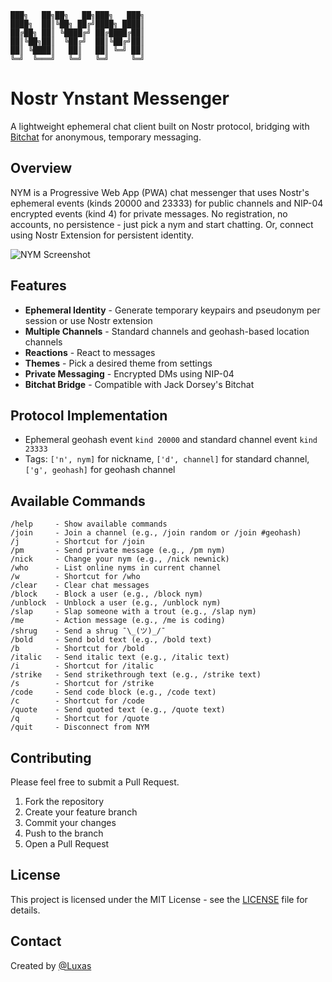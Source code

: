 ```
███╗   ██╗██╗   ██╗███╗   ███╗
████╗  ██║╚██╗ ██╔╝████╗ ████║
██╔██╗ ██║ ╚████╔╝ ██╔████╔██║
██║╚██╗██║  ╚██╔╝  ██║╚██╔╝██║
██║ ╚████║   ██║   ██║ ╚═╝ ██║
╚═╝  ╚═══╝   ╚═╝   ╚═╝     ╚═╝
```

# Nostr Ynstant Messenger

A lightweight ephemeral chat client built on Nostr protocol, bridging with [Bitchat](https://bitchat.free) for anonymous, temporary messaging.

## Overview

NYM is a Progressive Web App (PWA) chat messenger that uses Nostr's ephemeral events (kinds 20000 and 23333) for public channels and NIP-04 encrypted events (kind 4) for private messages. No registration, no accounts, no persistence - just pick a nym and start chatting. Or, connect using Nostr Extension for persistent identity.

![NYM Screenshot](https://nym.bar/images/NYM.png)

## Features

- **Ephemeral Identity** - Generate temporary keypairs and pseudonym per session or use Nostr extension
- **Multiple Channels** - Standard channels and geohash-based location channels
- **Reactions** - React to messages
- **Themes** - Pick a desired theme from settings
- **Private Messaging** - Encrypted DMs using NIP-04
- **Bitchat Bridge** - Compatible with Jack Dorsey's Bitchat

## Protocol Implementation

- Ephemeral geohash event `kind 20000` and standard channel event `kind 23333`
- Tags: `['n', nym]` for nickname, `['d', channel]` for standard channel, `['g', geohash]` for geohash channel

## Available Commands

```
/help     - Show available commands
/join     - Join a channel (e.g., /join random or /join #geohash)
/j        - Shortcut for /join
/pm       - Send private message (e.g., /pm nym)
/nick     - Change your nym (e.g., /nick newnick)
/who      - List online nyms in current channel
/w        - Shortcut for /who
/clear    - Clear chat messages
/block    - Block a user (e.g., /block nym)
/unblock  - Unblock a user (e.g., /unblock nym)
/slap     - Slap someone with a trout (e.g., /slap nym)
/me       - Action message (e.g., /me is coding)
/shrug    - Send a shrug ¯\_(ツ)_/¯
/bold     - Send bold text (e.g., /bold text)
/b        - Shortcut for /bold
/italic   - Send italic text (e.g., /italic text)
/i        - Shortcut for /italic
/strike   - Send strikethrough text (e.g., /strike text)
/s        - Shortcut for /strike
/code     - Send code block (e.g., /code text)
/c        - Shortcut for /code
/quote    - Send quoted text (e.g., /quote text)
/q        - Shortcut for /quote
/quit     - Disconnect from NYM
```

## Contributing

Please feel free to submit a Pull Request.

1. Fork the repository
2. Create your feature branch
3. Commit your changes
4. Push to the branch
5. Open a Pull Request

## License

This project is licensed under the MIT License - see the [LICENSE](LICENSE) file for details.

## Contact

Created by [@Luxas](https://nostr.band/npub16jdfqgazrkapk0yrqm9rdxlnys7ck39c7zmdzxtxqlmmpxg04r0sd733sv)
